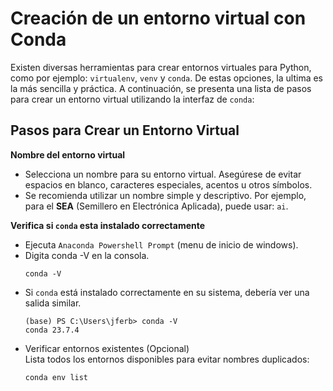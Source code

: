 # Creación de un entorno virtual con Conda

Existen diversas herramientas para crear entornos virtuales para Python, como por ejemplo: `virtualenv`, `venv` y `conda`. De estas opciones, la ultima es la más sencilla y práctica. A continuación, se presenta una lista de pasos para crear un entorno virtual utilizando la interfaz de `conda`:

## Pasos para Crear un Entorno Virtual

**Nombre del entorno virtual**

- Selecciona un nombre para su entorno virtual. Asegúrese de evitar espacios en blanco, caracteres especiales, acentos u otros símbolos. 
- Se recomienda utilizar un nombre simple y descriptivo. Por ejemplo, para el **SEA** (Semillero en Electrónica Aplicada), puede usar:  `ai`.

**Verifica si `conda` esta instalado correctamente**
- Ejecuta `Anaconda Powershell Prompt` (menu de inicio de windows).
- Digita conda -V en la consola.
   ```console
   conda -V
   ```
- Si `conda` está instalado correctamente en su sistema, debería ver una salida similar.
   ```console
  (base) PS C:\Users\jferb> conda -V
  conda 23.7.4
   ```
- Verificar entornos existentes (Opcional)  
   Lista todos los entornos disponibles para evitar nombres duplicados:  
   ```bash
   conda env list
   ```
